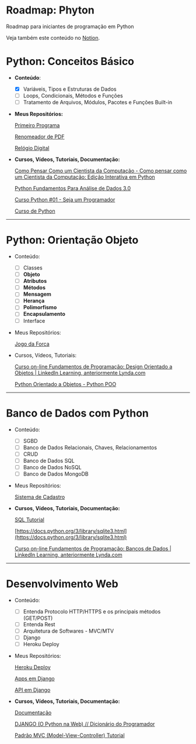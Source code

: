 # Roadmap: Phyton

Roadmap para iniciantes de programação em Python

Veja também este conteúdo  no [Notion](https://lydian-basement-f03.notion.site/Roadmap-Phyton-4fc176b7f05d4a1b97685ac43922bd83).

# Python: Conceitos Básico

- **Conteúdo**:
    - [X]  Variáveis, Tipos e Estruturas de Dados
    - [ ]  Loops, Condicionais, Métodos e Funções
    - [ ]  Tratamento de Arquivos, Módulos, Pacotes e Funções Built-in
- **Meus Repositórios:**
    
    [Primeiro Programa](https://github.com/Jefferson472/Ola-Mundo)
    
    [Renomeador de PDF](https://github.com/Jefferson472/PDF_rename)
    
    [Relógio Digital](https://github.com/Jefferson472/small-projects-in-pyhton/tree/main/Rel%C3%B3gioDigital)
    
- **Cursos, Vídeos, Tutoriais, Documentação:**
    
    [Como Pensar Como um Cientista da Computação - Como pensar como um Cientista da Computação: Edição Interativa em Python](https://panda.ime.usp.br/pensepy/static/pensepy/index.html)
    
    [Python Fundamentos Para Análise de Dados 3.0](https://www.datascienceacademy.com.br/course/python-fundamentos)
    
    [Curso Python #01 - Seja um Programador](https://www.youtube.com/watch?v=S9uPNppGsGo&list=PLHz_AreHm4dlKP6QQCekuIPky1CiwmdI6)
    
    [Curso de Python](https://www.youtube.com/playlist?list=PLbIBj8vQhvm0ayQsrhEf-7-8JAj-MwmPr)
    

---

# Python: Orientação Objeto

- Conteúdo:
    - [ ]  Classes
    - [ ]  **Objeto**
    - [ ]  **Atributos**
    - [ ]  **Métodos**
    - [ ]  **Mensagem**
    - [ ]  **Herança**
    - [ ]  **Polimorfismo**
    - [ ]  **Encapsulamento**
    - [ ]  Interface
- Meus Repositórios:
    
    [Jogo da Forca](https://github.com/Jefferson472/small-projects-in-pyhton/tree/main/JogoForca)
    
- Cursos, Vídeos, Tutoriais:
    
    [Curso on-line Fundamentos de Programação: Design Orientado a Objetos | LinkedIn Learning, anteriormente Lynda.com](https://www.linkedin.com/learning/fundamentos-de-programacao-design-orientado-a-objetos?u=50094033)
    
    [Python Orientado a Objetos - Python POO](https://www.youtube.com/playlist?list=PLbIBj8vQhvm34qAAEEH_PdL2tMG9rz-P7)
    

---

# Banco de Dados com Python

- Conteúdo:
    - [ ]  SGBD
    - [ ]  Banco de Dados Relacionais, Chaves, Relacionamentos
    - [ ]  CRUD
    - [ ]  Banco de Dados SQL
    - [ ]  Banco de Dados NoSQL
    - [ ]  Banco de Dados MongoDB
- Meus Repositórios:
    
    [Sistema de Cadastro](https://github.com/Jefferson472/small-projects-in-pyhton/tree/main/SistemaDeCadastro)
    
- **Cursos, Vídeos, Tutoriais, Documentação:**
    
    [SQL Tutorial](https://www.w3schools.com/sql)
    
    [](https://www.sqlite.org/)
    
    [https://docs.python.org/3/library/sqlite3.html](https://docs.python.org/3/library/sqlite3.html)
    
    [Curso on-line Fundamentos de Programação: Bancos de Dados | LinkedIn Learning, anteriormente Lynda.com](https://www.linkedin.com/learning/fundamentos-de-programacao-bancos-de-dados?u=50094033)
    

---

# Desenvolvimento Web

- Conteúdo:
    - [ ]  Entenda Protocolo HTTP/HTTPS e os principais métodos (GET/POST)
    - [ ]  Entenda Rest
    - [ ]  Arquitetura de Softwares - MVC/MTV
    - [ ]  Django
    - [ ]  Heroku Deploy
- Meus Repositórios:

    [Heroku Deploy](https://alurareceitadjango.herokuapp.com/)
    
    [Apps em Django](https://github.com/Jefferson472/apredendo-django)
    
    [API em Django](https://github.com/Jefferson472/django_rest_api)
    
- **Cursos, Vídeos, Tutoriais, Documentação:**
    
    [Documentação](https://docs.djangoproject.com/pt-br/3.2/)
    
    [DJANGO (O Python na Web) // Dicionário do Programador](https://www.youtube.com/watch?v=ao8pCrRqKOs&ab_channel=C%C3%B3digoFonteTV)
    
    [Padrão MVC (Model-View-Controller) Tutorial](https://www.devmedia.com.br/padrao-mvc-java-magazine/21995)
